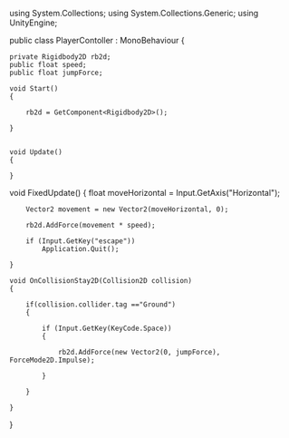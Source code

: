 using System.Collections;
using System.Collections.Generic;
using UnityEngine;

public class PlayerContoller : MonoBehaviour
{

    private Rigidbody2D rb2d;
    public float speed;
    public float jumpForce;

    void Start()
    {

        rb2d = GetComponent<Rigidbody2D>();

    }

    
    void Update()
    {
        
    }

   void FixedUpdate()
    {
        float moveHorizontal = Input.GetAxis("Horizontal");

        Vector2 movement = new Vector2(moveHorizontal, 0);

        rb2d.AddForce(movement * speed);

        if (Input.GetKey("escape"))
            Application.Quit();

    }

    void OnCollisionStay2D(Collision2D collision)
    {
       
        if(collision.collider.tag =="Ground")
        {

            if (Input.GetKey(KeyCode.Space))
            {

                rb2d.AddForce(new Vector2(0, jumpForce), ForceMode2D.Impulse);

            }

        }
        
    }
}
